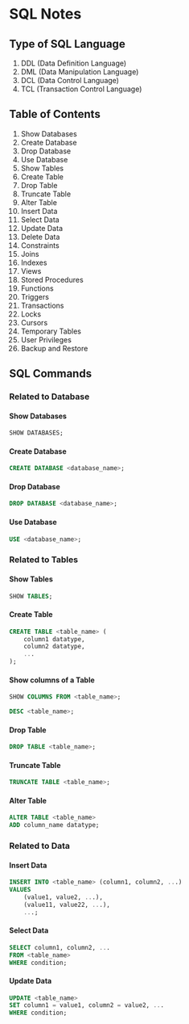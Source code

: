 # SQL Notes

## Type of SQL Language
1. DDL (Data Definition Language)
2. DML (Data Manipulation Language)
3. DCL (Data Control Language)
4. TCL (Transaction Control Language)

## Table of Contents
1. Show Databases
2. Create Database
3. Drop Database
4. Use Database
5. Show Tables
6. Create Table
7. Drop Table
8. Truncate Table
9. Alter Table
10. Insert Data
11. Select Data
12. Update Data
13. Delete Data
14. Constraints
15. Joins
16. Indexes
17. Views
18. Stored Procedures
19. Functions
20. Triggers
21. Transactions
22. Locks
23. Cursors
24. Temporary Tables
25. User Privileges
26. Backup and Restore

## SQL Commands

### Related to Database

#### Show Databases
```sql
SHOW DATABASES;
```

#### Create Database
```sql
CREATE DATABASE <database_name>;
```

#### Drop Database
```sql
DROP DATABASE <database_name>;
```

#### Use Database
```sql
USE <database_name>;
```

### Related to Tables

#### Show Tables
```sql
SHOW TABLES;
```

#### Create Table
```sql
CREATE TABLE <table_name> (
    column1 datatype,
    column2 datatype,
    ...
);
```

#### Show columns of a Table
```sql
SHOW COLUMNS FROM <table_name>;
```
```sql
DESC <table_name>;
```

#### Drop Table
```sql
DROP TABLE <table_name>;
```

#### Truncate Table
```sql
TRUNCATE TABLE <table_name>;
```

#### Alter Table
```sql
ALTER TABLE <table_name>
ADD column_name datatype;
```

### Related to Data

#### Insert Data
```sql
INSERT INTO <table_name> (column1, column2, ...)
VALUES 
    (value1, value2, ...),
    (value11, value22, ...),
    ...;
```

#### Select Data
```sql
SELECT column1, column2, ...
FROM <table_name>
WHERE condition;
```

#### Update Data
```sql
UPDATE <table_name>
SET column1 = value1, column2 = value2, ...
WHERE condition;
```